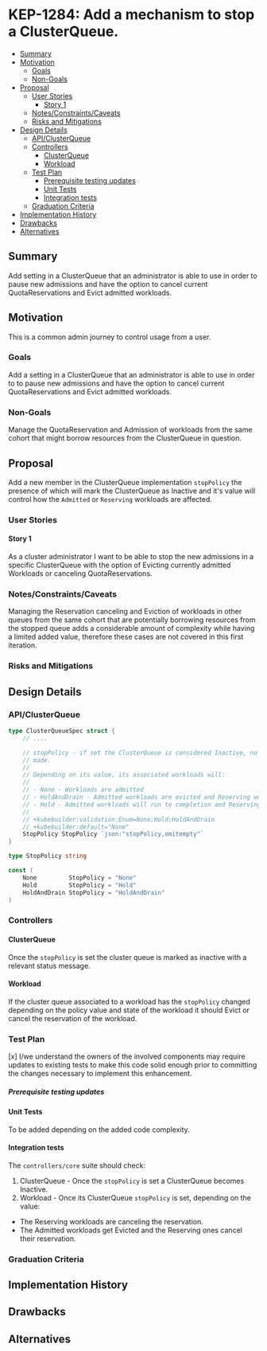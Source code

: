 # KEP-1284: Add a mechanism to stop a ClusterQueue.
<!-- toc -->
- [Summary](#summary)
- [Motivation](#motivation)
  - [Goals](#goals)
  - [Non-Goals](#non-goals)
- [Proposal](#proposal)
  - [User Stories](#user-stories)
    - [Story 1](#story-1)
  - [Notes/Constraints/Caveats](#notesconstraintscaveats)
  - [Risks and Mitigations](#risks-and-mitigations)
- [Design Details](#design-details)
  - [API/ClusterQueue](#apiclusterqueue)
  - [Controllers](#controllers)
    - [ClusterQueue](#clusterqueue)
    - [Workload](#workload)
  - [Test Plan](#test-plan)
      - [Prerequisite testing updates](#prerequisite-testing-updates)
    - [Unit Tests](#unit-tests)
    - [Integration tests](#integration-tests)
  - [Graduation Criteria](#graduation-criteria)
- [Implementation History](#implementation-history)
- [Drawbacks](#drawbacks)
- [Alternatives](#alternatives)
<!-- /toc -->

## Summary
Add setting in a ClusterQueue that an administrator is able to use in order to pause new admissions and have the option to cancel current QuotaReservations and Evict admitted workloads.

## Motivation

This is a common admin journey to control usage from a user.

### Goals

Add a setting in a ClusterQueue that an administrator is able to use in order to to pause new admissions and have the option to cancel current QuotaReservations and Evict admitted workloads.

### Non-Goals

Manage the QuotaReservation and Admission of workloads from the same cohort that might borrow resources from the ClusterQueue in question.

## Proposal

Add a new member in the ClusterQueue implementation `stopPolicy` the presence of which will mark the ClusterQueue as Inactive and it's value will control how the `Admitted` or `Reserving` workloads are affected.

### User Stories
#### Story 1

As a cluster administrator I want to be able to stop the new admissions in a specific ClusterQueue with the option of Evicting currently admitted Workloads or canceling QuotaReservations.

### Notes/Constraints/Caveats
Managing the Reservation canceling and Eviction of workloads in other queues from the same cohort that
are potentially borrowing resources from the stopped queue adds a considerable amount of complexity
while having a limited added value, therefore these cases are not covered in this first iteration. 

### Risks and Mitigations

## Design Details

### API/ClusterQueue

```go
type ClusterQueueSpec struct {
	// ....

	// stopPolicy - if set the ClusterQueue is considered Inactive, no new reservation being
	// made. 
	//
	// Depending on its value, its associated workloads will:
	//
	// - None - Workloads are admitted
	// - HoldAndDrain - Admitted workloads are evicted and Reserving workloads will cancel the reservation.
	// - Hold - Admitted workloads will run to completion and Reserving workloads will cancel the reservation.
	//
	// +kubebuilder:validation:Enum=None;Hold;HoldAndDrain
	// +kubebuilder:default="None"
	StopPolicy StopPolicy `json:"stopPolicy,omitempty"`
}

type StopPolicy string

const (
	None         StopPolicy = "None"
	Hold         StopPolicy = "Hold"
	HoldAndDrain StopPolicy = "HoldAndDrain"
)


```
### Controllers
#### ClusterQueue

Once the `stopPolicy` is set the cluster queue is marked as inactive with a relevant status message.

#### Workload

If the cluster queue associated to a workload has the `stopPolicy` changed depending on the policy value and state of the
workload it should Evict or cancel the reservation of the workload.

### Test Plan


[x] I/we understand the owners of the involved components may require updates to
existing tests to make this code solid enough prior to committing the changes necessary
to implement this enhancement.

##### Prerequisite testing updates


#### Unit Tests

To be added depending on the added code complexity.

#### Integration tests

The `controllers/core` suite should check:

1. ClusterQueue - Once the `stopPolicy` is set a ClusterQueue becomes Inactive.
2. Workload - Once its ClusterQueue `stopPolicy` is set, depending on the value:
- The Reserving workloads are canceling the reservation.
- The Admitted workloads get Evicted and the Reserving ones cancel their reservation.

### Graduation Criteria


## Implementation History


## Drawbacks


## Alternatives

